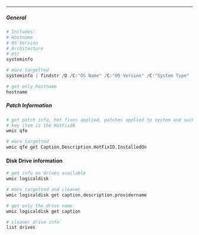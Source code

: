 -- -
##### General
```powershell
# Includes:
# Hostname
# OS Version
# Architecture
# etc
systeminfo

# more targetted
systeminfo | findstr /D /C:"OS Name" /C:"OS Version" /C:"System Type"

# get only hostname
hostname
```
##### Patch Information
```powershell
# get patch info, hot fixes applied, patches applied to system and such
# key item is the HotFixID
wmic qfe

# more targetted
wmic qfe get Caption,Description,HotFixID,InstalledOn
```
#### Disk Drive information
```powershell
# get info on drives available
wmic logicaldisk

# more targetted and cleaner
wmic logicaldisk get caption,description,providername

# get only the drive name
wmic logicaldisk get caption

# cleaner drive info
list drives
```